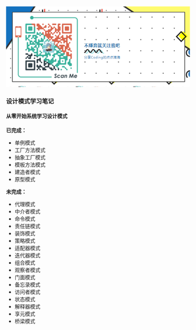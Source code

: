 ![](rem_icon.png)

### 设计模式学习笔记

#### 从零开始系统学习设计模式

**已完成：**

- 单例模式
- 工厂方法模式
- 抽象工厂模式
- 模板方法模式
- 建造者模式
- 原型模式

**未完成：**

- 代理模式
- 中介者模式
- 命令模式
- 责任链模式
- 装饰模式
- 策略模式
- 适配器模式
- 迭代器模式
- 组合模式
- 观察者模式
- 门面模式
- 备忘录模式
- 访问者模式
- 状态模式
- 解释器模式
- 享元模式
- 桥梁模式